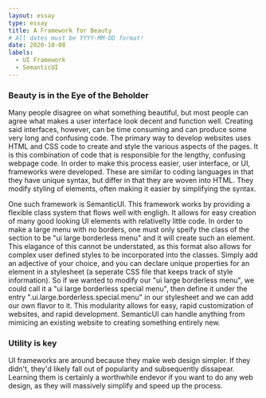 ```yaml
---
layout: essay
type: essay
title: A Framework for Beauty 
# All dates must be YYYY-MM-DD format!
date: 2020-10-08
labels:
  - UI Framework
  - SemanticUI
---
```


### Beauty is in the Eye of the Beholder

Many people disagree on what something beautiful, but most people can agree what makes a user interface look decent and function well. Creating said interfaces, however, can be time consuming and can produce some very long and confusing code. The primary way to develop websites uses HTML and CSS code to create and style the various aspects of the pages. It is this combination of code that is responsible for the lengthy, confusing webpage code. In order to make this process easier, user interface, or UI, frameworks were developed. These are similar to coding languages in that they have unique syntax, but differ in that they are woven into HTML. They modify styling of elements, often making it easier by simplifying the syntax.

One such framework is SemanticUI. This framework works by providing a flexible class system that flows well with engligh. It allows for easy creation of many good looking UI elements with relativelty little code. In order to make a large menu with no borders, one must only speify the class of the section to be "ui large borderless menu" and it will create such an element. This elagance of this cannot be understated, as this format also allows for complex user defined styles to be incorporated into the classes. Simply add an adjective of your choice, and you can declare unique properties for an element in a stylesheet (a seperate CSS file that keeps track of style information). So if we wanted to modify our "ui large borderless menu", we could call it a "ui large borderless special menu", then define it under the entry ".ui.large.borderless.special.menu" in our stylesheet and we can add our own flavor to it. This modularity allows for easy, rapid customization of websites, and rapid development. SemanticUI can handle anything from mimicing an existing website to creating something entirely new.

### Utility is key

UI frameworks are around because they make web design simpler. If they didn't, they'd likely fall out of popularity and subsequently dissapear. Learning them is certainly a worthwhile endevor if you want to do any web design, as they will massively simplify and speed up the process.
